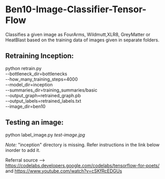 # Ben10-Image-Classifier-Tensor-Flow

Classifies a given image as FourArms, Wildmutt,XLR8, GreyMatter or HeatBlast based on the training data of images given in separate folders. 
               
## Retraining Inception:

python retrain.py \
  --bottleneck_dir=bottlenecks \
  --how_many_training_steps=4000 \
  --model_dir=inception \
  --summaries_dir=training_summaries/basic \
  --output_graph=retrained_graph.pb \
  --output_labels=retrained_labels.txt \
  --image_dir=ben10      
  
  ## Testing an image:
  python label_image.py _test-image.jpg_
  
*Note:* "inception" directory is missing. Refer instructions in the link below inorder to add it. 

 Referral source --> https://codelabs.developers.google.com/codelabs/tensorflow-for-poets/ and https://www.youtube.com/watch?v=cSKfRcEDGUs
  
  
